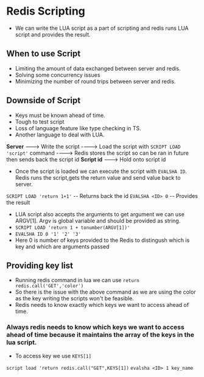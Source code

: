 # Redis Scripting
- We can write the LUA script as a part of scripting and redis runs LUA script and provides the result.

## When to use Script
- Limiting the amount of data exchanged between server and redis.
- Solving some concurrency issues
- Minimizing the number of round trips between server and redis.

## Downside of Script
- Keys must be known ahead of time.
- Tough to test script
- Loss of language feature like type checking in TS.
- Another language to deal with LUA.

**Server** ---> Write the script ----> Load the script with `SCRIPT LOAD 'script'` command ----> Redis stores the script so can be ran in future then sends back the script id
**Script id** ---> Hold onto script id

- Once the script is loaded we can execute the script with `EVALSHA ID`. Redis runs the script,gets the return value and send value back to server.

`SCRIPT LOAD 'return 1+1'` -- Returns back the id
`EVALSHA <ID> 0`             -- Provides the result

- LUA script also accepts the arguments to get argument we can use ARGV[1]. Argv is global variable and should be provided as string.
- `SCRIPT LOAD 'return 1 + tonumber(ARGV[1])'`
- `EVALSHA ID 0 '1' '2' '3'` 
- Here 0 is number of keys provided to the Redis to distingush which is key and which are arguments passed 


## Providing key list
- Running redis command in lua we can use `return redis.call('GET','color')`
- So there is the issue with the above command as we are using the color as the key writing the scripts won't be feasible.
- Redis needs to know exactly which keys we want to access ahead of time.
### Always redis needs to know which keys we want to access ahead of time because it maintains the array of the keys in the lua script.
- To access key we use `KEYS[1]`

`script load 'return redis.call("GET",KEYS[1])`
`evalsha <ID> 1 key_name`
